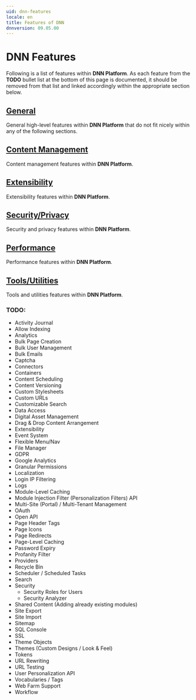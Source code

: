 ```yaml
---
uid: dnn-features
locale: en
title: Features of DNN
dnnversion: 09.05.00
---
```


# DNN Features
Following is a list of features within **DNN Platform**. As each feature from the **TODO** bullet list at the bottom of this page is documented, it should be removed from that list and linked accordingly within the appropriate section below.

## [General](xref:general)
General high-level features within **DNN Platform** that do not fit nicely within any of the following sections.

## [Content Management](xref:content-management)
Content management features within **DNN Platform**.

## [Extensibility](xref:extensibility)
Extensibility features within **DNN Platform**.

## [Security/Privacy](xref:security-privacy)
Security and privacy features within **DNN Platform**.

## [Performance](xref:features-performance)
Performance features within **DNN Platform**.

## [Tools/Utilities](xref:features-tools-utilities)
Tools and utilities features within **DNN Platform**.

### TODO:
* Activity Journal
* Allow Indexing
* Analytics
* Bulk Page Creation
* Bulk User Management
* Bulk Emails
* Captcha
* Connectors
* Containers
* Content Scheduling
* Content Versioning
* Custom Stylesheets
* Custom URLs
* Customizable Search
* Data Access
* Digital Asset Management
* Drag & Drop Content Arrangement
* Extensibility
* Event System
* Flexible Menu/Nav
* File Manager
* GDPR
* Google Analytics
* Granular Permissions
* Localization
* Login IP Filtering
* Logs
* Module-Level Caching
* Module Injection Filter (Personalization Filters) API
* Multi-Site (Portal) / Multi-Tenant Management
* OAuth
* Open API
* Page Header Tags
* Page Icons
* Page Redirects
* Page-Level Caching
* Password Expiry
* Profanity Filter
* Providers
* Recycle Bin
* Scheduler / Scheduled Tasks
* Search
* Security
  * Security Roles for Users
  * Security Analyzer
* Shared Content (Adding already existing modules)
* Site Export
* Site Import
* Sitemap
* SQL Console
* SSL
* Theme Objects
* Themes (Custom Designs / Look & Feel)
* Tokens
* URL Rewriting
* URL Testing
* User Personalization API
* Vocabularies / Tags
* Web Farm Support
* Workflow
